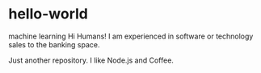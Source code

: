 # hello-world
machine learning
Hi Humans!
I am experienced in software or technology sales to the banking space.

Just another repository.
I like Node.js and Coffee.
